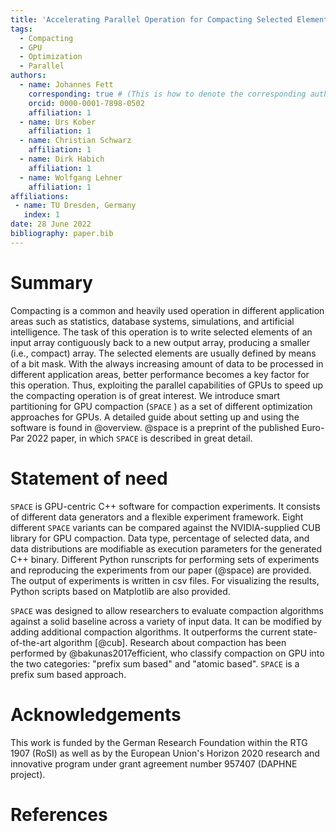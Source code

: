 ```yaml
---
title: 'Accelerating Parallel Operation for Compacting Selected Elements on GPUs'
tags:
  - Compacting
  - GPU
  - Optimization
  - Parallel
authors:
  - name: Johannes Fett
    corresponding: true # (This is how to denote the corresponding author)
    orcid: 0000-0001-7898-0502 
    affiliation: 1
  - name: Urs Kober 
    affiliation: 1
  - name: Christian Schwarz 
    affiliation: 1
  - name: Dirk Habich
    affiliation: 1
  - name: Wolfgang Lehner
    affiliation: 1
affiliations:
 - name: TU Dresden, Germany
   index: 1
date: 28 June 2022
bibliography: paper.bib
---
```


# Summary

Compacting is a common and heavily used operation in different application areas such as statistics, database systems, simulations, and
artificial intelligence. The task of this operation is to write selected elements of an input array contiguously
back to a new output array, producing a smaller (i.e., compact) array. The selected elements are usually defined by means of a bit mask. With the always increasing amount of data
to be processed in different application areas, better performance becomes a key factor for this operation. Thus, exploiting the
parallel capabilities of GPUs to speed up the compacting operation is of great interest. We introduce smart partitioning for GPU compaction (`SPACE` ) as a set of different optimization approaches for GPUs. A detailed guide about setting up and using the software is found in @overview. @space is a preprint of the published Euro-Par 2022 paper, in which `SPACE` is described in great detail.


# Statement of need

`SPACE` is GPU-centric C++ software for compaction experiments. It consists of different data generators and a flexible experiment framework.
Eight different `SPACE` variants can be compared against the NVIDIA-supplied CUB library for GPU compaction. Data type, percentage of selected data, and data distributions are modifiable as execution parameters for the generated C++ binary. Different Python runscripts for performing sets of experiments and reproducing the experiments from our paper (@space) are provided. The output of experiments is written in csv files. For visualizing the results, Python scripts based on Matplotlib are also provided. 

`SPACE` was designed to allow researchers to evaluate compaction algorithms against a solid baseline across a variety of input data. It can be modified by adding additional compaction algorithms. It outperforms the current state-of-the-art algorithm [@cub]. Research about compaction has been performed by @bakunas2017efficient, who classify compaction on GPU into the two categories: "prefix sum based" and "atomic based". `SPACE` is a prefix sum based approach.


# Acknowledgements

This work is funded by the German Research Foundation within the RTG 1907 (RoSI) as well as by the European Union's Horizon 2020 research and innovative program under grant agreement number 957407 (DAPHNE project).


# References

